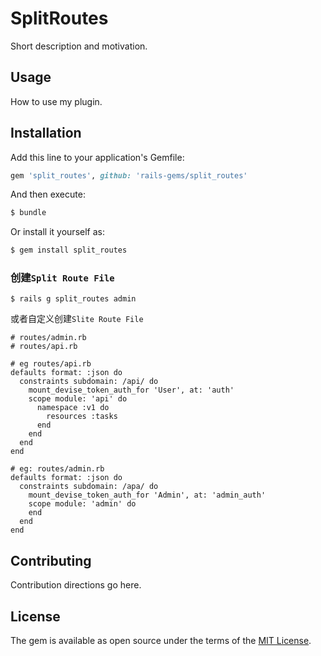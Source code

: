 # SplitRoutes
Short description and motivation.

## Usage
How to use my plugin.

## Installation
Add this line to your application's Gemfile:

```ruby
gem 'split_routes', github: 'rails-gems/split_routes'
```

And then execute:
```bash
$ bundle
```

Or install it yourself as:
```bash
$ gem install split_routes
```

### 创建`Split Route File`

```
$ rails g split_routes admin
```
或者自定义创建`Slite Route File`
```
# routes/admin.rb
# routes/api.rb
```
```
# eg routes/api.rb
defaults format: :json do
  constraints subdomain: /api/ do
    mount_devise_token_auth_for 'User', at: 'auth'
    scope module: 'api' do
      namespace :v1 do
        resources :tasks
      end
    end
  end
end
```
```
# eg: routes/admin.rb
defaults format: :json do
  constraints subdomain: /apa/ do
    mount_devise_token_auth_for 'Admin', at: 'admin_auth'
    scope module: 'admin' do
    end
  end
end
```

## Contributing
Contribution directions go here.

## License
The gem is available as open source under the terms of the [MIT License](http://opensource.org/licenses/MIT).
